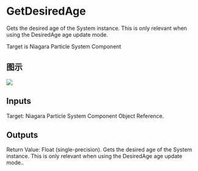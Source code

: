 # GetDesiredAge

Gets the desired age of the System instance. This is only relevant when using the DesiredAge age update mode.

Target is Niagara Particle System Component

## 图示

![]($-20221218-20120388.png)

## Inputs

Target: Niagara Particle System Component Object Reference.  

## Outputs

Return Value: Float (single-precision). Gets the desired age of the System instance. This is only relevant when using the DesiredAge age update mode..

